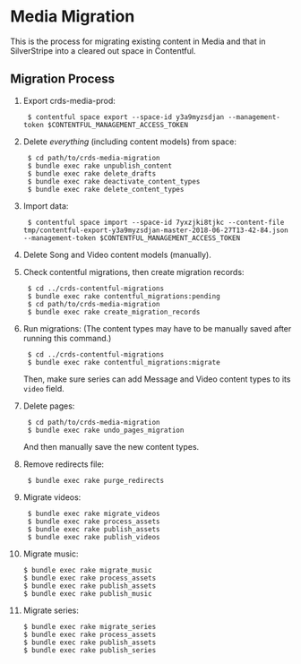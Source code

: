 Media Migration
==========

This is the process for migrating existing content in Media and that in
SilverStripe into a cleared out space in Contentful.

Migration Process
----------

1. Export crds-media-prod:

        $ contentful space export --space-id y3a9myzsdjan --management-token $CONTENTFUL_MANAGEMENT_ACCESS_TOKEN

2. Delete _everything_ (including content models) from space:

        $ cd path/to/crds-media-migration
        $ bundle exec rake unpublish_content
        $ bundle exec rake delete_drafts
        $ bundle exec rake deactivate_content_types
        $ bundle exec rake delete_content_types

3. Import data:

        $ contentful space import --space-id 7yxzjki8tjkc --content-file tmp/contentful-export-y3a9myzsdjan-master-2018-06-27T13-42-84.json --management-token $CONTENTFUL_MANAGEMENT_ACCESS_TOKEN

4. Delete Song and Video content models (manually).

5. Check contentful migrations, then create migration records:

        $ cd ../crds-contentful-migrations
        $ bundle exec rake contentful_migrations:pending
        $ cd path/to/crds-media-migration
        $ bundle exec rake create_migration_records

6. Run migrations: (The content types may have to be manually saved after running this command.)

        $ cd ../crds-contentful-migrations
        $ bundle exec rake contentful_migrations:migrate

    Then, make sure series can add Message and Video content types to its `video` field.

7. Delete pages:

        $ cd path/to/crds-media-migration
        $ bundle exec rake undo_pages_migration

    And then manually save the new content types.

8. Remove redirects file:

        $ bundle exec rake purge_redirects

9. Migrate videos:

        $ bundle exec rake migrate_videos
        $ bundle exec rake process_assets
        $ bundle exec rake publish_assets
        $ bundle exec rake publish_videos

10. Migrate music:

        $ bundle exec rake migrate_music
        $ bundle exec rake process_assets
        $ bundle exec rake publish_assets
        $ bundle exec rake publish_music

11. Migrate series:

        $ bundle exec rake migrate_series
        $ bundle exec rake process_assets
        $ bundle exec rake publish_assets
        $ bundle exec rake publish_series
